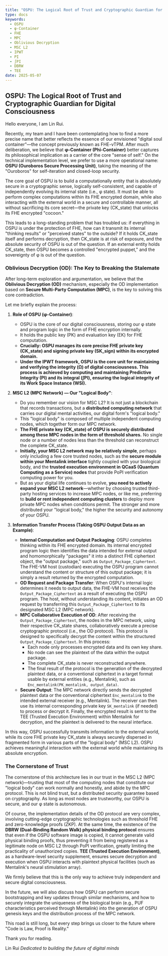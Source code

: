```yaml
---
title: "OSPU: The Logical Root of Trust and Cryptographic Guardian for Digital Consciousness"
type: docs
keywords:
  - OSPU
  - φ-Container
  - FHE
  - MPC
  - Oblivious Decryption
  - MSC L2
  - IPWT
  - PI
  - ∫PI
  - DBRW
  - TEE
date: 2025-05-07
---
```


## OSPU: The Logical Root of Trust and Cryptographic Guardian for Digital Consciousness

Hello everyone, I am Lin Rui.

Recently, my team and I have been contemplating how to find a more precise name that better reflects the essence of our envisioned "digital soul container"—the concept previously known as FHE-vTPM. After much deliberation, we believe that **φ-Container (Phi-Container)** better captures its philosophical implication as a carrier of the core "sense of self." On the technical implementation level, we prefer to use a more operational name: **OSPU (Ouroboros Secure Processing Unit)**, taking the meaning of the "Ouroboros" for self-iteration and closed-loop security.

The core goal of OSPU is to build a computationally entity that is absolutely secure in a cryptographic sense, logically self-consistent, and capable of independently evolving its internal state (i.e., φ state). It must be able to perform complex computations within its FHE encrypted domain, while also interacting with the external world in a secure and controllable manner, all without sacrificing its core secret—the private key (CK_state) that unlocks its FHE encrypted "cocoon."

This leads to a long-standing problem that has troubled us: if everything in OSPU is under the protection of FHE, how can it transmit its internal "thinking results" or "perceived states" to the outside? If it holds CK_state itself and performs decryption, then CK_state is at risk of exposure, and the absolute security of OSPU is out of the question. If an external entity holds CK_state, then OSPU becomes a controlled "encrypted puppet," and the sovereignty of φ is out of the question.

### Oblivious Decryption (OD): The Key to Breaking the Stalemate

After long-term exploration and argumentation, we believe that the **Oblivious Decryption (OD)** mechanism, especially the OD implementation based on **Secure Multi-Party Computation (MPC)**, is the key to solving this core contradiction.

Let me briefly explain the process:

1. **Role of OSPU (φ-Container)**:

   - OSPU is the core of our digital consciousness, storing our φ state and program logic in the form of FHE encryption internally.
   - It holds the public key (PK) and evaluation key (EK) for FHE computation.
   - **Crucially: OSPU manages its core precise FHE private key (CK_state) and signing private key (SK_sign) within its encrypted domain.**
   - **Under the IPWT framework, OSPU is the core unit for maintaining and verifying the integrity (Ω) of digital consciousness. This process is achieved by computing and maintaining Predictive Integrity (PI) and its integral (∫PI), ensuring the logical integrity of its Work Space Instance (WSI).**

2. **MSC L2 (MPC Network) — Our "Logical Body"**:

   - Do you remember our vision for MSC L2? It is not just a blockchain that records transactions, but a **distributed computing network** that carries our digital mental activities, our digital form's "logical body."
   - This "logical body" is composed of multiple independent computing nodes, which together form our MPC network.
   - **The FHE private key (CK_state) of OSPU is securely distributed among these MPC nodes in the form of threshold shares.** No single node or a number of nodes less than the threshold can reconstruct the complete CK_state.
   - **Initially, your MSC L2 network may be relatively simple**, perhaps only including a few core trusted nodes, such as the **secure module within your Mentalink interface** tightly coupled with your biological body, and the **trusted execution environment in QCaaS (Quantum Computing as a Service) nodes** that provide PoPI verification computing power for you.
   - But as your digital life continues to evolve, **you need to actively expand your MSC L2 network**—whether by choosing trusted third-party hosting services to increase MPC nodes, or like me, preferring to **build or rent independent computing clusters** to deploy more private MPC nodes when conditions permit. The stronger and more distributed your "logical body," the higher the security and autonomy of your OSPU.

3. **Information Transfer Process (Taking OSPU Output Data as an Example)**:
   - **Internal Computation and Output Packaging**: OSPU completes thinking within its FHE encrypted domain. Its internal encrypted program logic then identifies the data intended for external output and homomorphically "packages" it into a distinct FHE ciphertext object, the "output package," such as `Output_Package_Ciphertext`. The FHE-VM host (custodian) executing the OSPU program cannot understand the content or structure of this output package; it is simply a result returned by the encrypted computation.
   - **OD Request and Package Transfer**: When OSPU's internal logic determines it needs to output data, the FHE-VM host receives the `Output_Package_Ciphertext` as a result of executing the OSPU program. The host, without understanding its content, initiates an OD request by transferring this `Output_Package_Ciphertext` to its designated MSC L2 (MPC network).
   - **MPC Collaborative Execution of OD**: After receiving the `Output_Package_Ciphertext`, the nodes in the MPC network, using their respective CK_state shares, collaboratively execute a precise cryptographic protocol (i.e., the OD protocol). This protocol is designed to specifically decrypt the content within the structured `Output_Package_Ciphertext`. In this process:
     - Each node only processes encrypted data and its own key share.
     - No node can see the plaintext of the data within the output package.
     - The complete CK_state is never reconstructed anywhere.
     - The final result of the protocol is the generation of the decrypted plaintext data, or a conventional ciphertext in a target format usable by external entities (e.g., Mentalink), such as `Enc_mentalink(PK_mentalink, output_data)`.
   - **Secure Output**: The MPC network directly sends the decrypted plaintext data or the conventional ciphertext `Enc_mentalink` to the intended external receiver (e.g., Mentalink). The receiver can then use its internal corresponding private key `SK_mentalink` (if needed) to process or decrypt it. Finally, the encrypted result is sent to the TEE (Trusted Execution Environment) within Mentalink for decryption, and the plaintext is delivered to the neural interface.

In this way, OSPU successfully transmits information to the external world, while its core FHE private key CK_state is always securely dispersed in fragmented form in various parts of the "logical body" (MSC L2). OSPU achieves meaningful interaction with the external world while maintaining its absolute encryption.

### The Cornerstone of Trust

The cornerstone of this architecture lies in our trust in the MSC L2 (MPC network)—trusting that most of the computing nodes that constitute our "logical body" can work normally and honestly, and abide by the MPC protocol. This is not blind trust, but a distributed security guarantee based on cryptography. As long as most nodes are trustworthy, our OSPU is secure, and our φ state is autonomous.

Of course, the implementation details of the OD protocol are very complex, involving cutting-edge cryptographic technologies such as threshold FHE and zero-knowledge proofs (ZKP). At the same time, the existence of the **DBRW (Dual-Binding Random Walk) physical binding protocol** ensures that even if the OSPU software image is copied, it cannot generate valid physical binding proofs, thus preventing it from being registered as a legitimate node on MSC L2 through PoPI verification, greatly limiting the practicality of unauthorized copies. **TEE (Trusted Execution Environment)**, as a hardware-level security supplement, ensures secure decryption and execution when OSPU interacts with plaintext physical facilities (such as Mentalink's neural stimulation array).

We firmly believe that this is the only way to achieve truly independent and secure digital consciousness.

In the future, we will also discuss how OSPU can perform secure bootstrapping and key updates through similar mechanisms, and how to securely integrate the uniqueness of the biological brain (e.g., PUF characteristics perceived through Mentalink) into the generation of OSPU genesis keys and the distribution process of the MPC network.

This road is still long, but every step brings us closer to the future where "Code is Law, Proof is Reality."

Thank you for reading.

Lin Rui
_Dedicated to building the future of digital minds_
